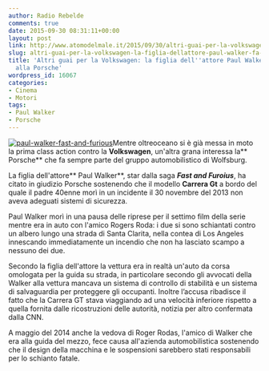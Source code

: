 ```yaml
---
author: Radio Rebelde
comments: true
date: 2015-09-30 08:31:11+00:00
layout: post
link: http://www.atomodelmale.it/2015/09/30/altri-guai-per-la-volkswagen-la-figlia-dellattore-paul-walker-fa-causa-alla-porsche/
slug: altri-guai-per-la-volkswagen-la-figlia-dellattore-paul-walker-fa-causa-alla-porsche
title: 'Altri guai per la Volkswagen: la figlia dell''attore Paul Walker fa causa
  alla Porsche'
wordpress_id: 16067
categories:
- Cinema
- Motori
tags:
- Paul Walker
- Porsche
---
```


[![paul-walker-fast-and-furious](http://www.atomodelmale.it/wp-content/uploads/2015/09/paul-walker-fast-and-furious-300x200.jpg)](http://www.atomodelmale.it/2015/09/30/altri-guai-per-la-volkswagen-la-figlia-dellattore-paul-walker-fa-causa-alla-porsche/paul-walker-fast-and-furious/)Mentre oltreoceano si è già messa in moto la prima class action contro la **Volkswagen**, un'altra grana interessa la** Porsche** che fa sempre parte del gruppo automobilistico di Wolfsburg.

La figlia dell'attore** Paul Walker**, star dalla saga _**Fast and Furoius**_, ha citato in giudizio Porsche sostenendo che il modello **Carrera Gt** a bordo del quale il padre 40enne morì in un incidente il 30 novembre del 2013 non aveva adeguati sistemi di sicurezza.

Paul Walker morì in una pausa delle riprese per il settimo film della serie mentre era in auto con l'amico Rogers Roda: i due si sono schiantati contro un albero lungo una strada di Santa Clarita, nella contea di Los Angeles innescando immediatamente un incendio che non ha lasciato scampo a nessuno dei due.


Secondo la figlia dell'attore la vettura era in realtà un'auto da corsa omologata per la guida su strada, in particolare secondo gli avvocati della Walker alla vettura mancava un sistema di controllo di stabilità e un sistema di salvaguardia per proteggere gli occupanti. Inoltre l’accusa ribadisce il fatto che la Carrera GT stava viaggiando ad una velocità inferiore rispetto a quella fornita dalle ricostruzioni delle autorità, notizia per altro confermata dalla CNN.

A maggio del 2014 anche la vedova di Roger Rodas, l'amico di Walker che era alla guida del mezzo, fece causa all'azienda automobilistica sostenendo che il design della macchina e le sospensioni sarebbero stati responsabili per lo schianto fatale.
